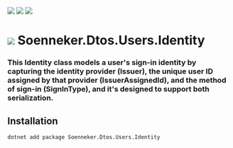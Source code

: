 ﻿[![](https://img.shields.io/nuget/v/soenneker.dtos.users.identity.svg?style=for-the-badge)](https://www.nuget.org/packages/soenneker.dtos.users.identity/)
[![](https://img.shields.io/github/actions/workflow/status/soenneker/soenneker.dtos.users.identity/publish-package.yml?style=for-the-badge)](https://github.com/soenneker/soenneker.dtos.users.identity/actions/workflows/publish-package.yml)
[![](https://img.shields.io/nuget/dt/soenneker.dtos.users.identity.svg?style=for-the-badge)](https://www.nuget.org/packages/soenneker.dtos.users.identity/)

# ![](https://user-images.githubusercontent.com/4441470/224455560-91ed3ee7-f510-4041-a8d2-3fc093025112.png) Soenneker.Dtos.Users.Identity
### This Identity class models a user's sign-in identity by capturing the identity provider (Issuer), the unique user ID assigned by that provider (IssuerAssignedId), and the method of sign-in (SignInType), and it's designed to support both serialization.

## Installation

```
dotnet add package Soenneker.Dtos.Users.Identity
```
